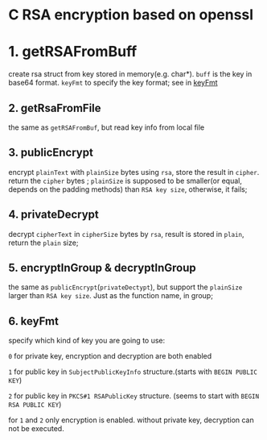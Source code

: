 # C RSA encryption based on openssl

# 1. getRSAFromBuff

create rsa struct from key stored in memory(e.g. char*).
`buff` is the key in base64 format. `keyFmt` to specify the key format; see in [keyFmt](#keyFmt)

## 2. getRsaFromFile
the same as `getRSAFromBuf`, but read key info from local file

## 3. publicEncrypt
encrypt  `plainText` with `plainSize` bytes using `rsa`, store the result in `cipher`. return the `cipher` bytes ;
`plainSize` is supposed to be  smaller(or equal, depends on the padding methods) than `RSA key size`,  otherwise, it fails;


## 4. privateDecrypt
decrypt `cipherText` in `cipherSize` bytes by `rsa`, result is stored in `plain`, return the `plain` size;

## 5.  encryptInGroup & decryptInGroup
the same as `publicEncrypt`(`privateDectypt`),  but support  the `plainSize` larger  than `RSA key size`.  Just  as the function name, in group;


## 6. keyFmt  <span id='keyFmt'/>
specify which kind of key you are going to use:

`0` for private key, encryption and decryption are both enabled

`1` for public key in `SubjectPublicKeyInfo` structure.(starts with `BEGIN PUBLIC KEY`)

`2` for public key in `PKCS#1 RSAPublicKey` structure. (seems to start with `BEGIN RSA PUBLIC KEY`)

for `1` and `2` only encryption is enabled. without private key, decryption can not  be executed.